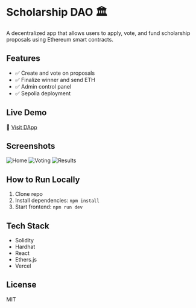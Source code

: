# Scholarship DAO 🏛️

A decentralized app that allows users to apply, vote, and fund scholarship proposals using Ethereum smart contracts.

## Features
- ✅ Create and vote on proposals
- ✅ Finalize winner and send ETH
- ✅ Admin control panel
- ✅ Sepolia deployment

## Live Demo
🔗 [Visit DApp](https://scholarship-da-os-kl3v-lfycvoz4u-ejibe-clavers-projects.vercel.app/)

## Screenshots
![Home](screenshots/home.png)
![Voting](screenshots/vote.png)
![Results](screenshots/results.png)

## How to Run Locally
1. Clone repo
2. Install dependencies: `npm install`
3. Start frontend: `npm run dev`

## Tech Stack
- Solidity
- Hardhat
- React
- Ethers.js
- Vercel

## License
MIT
